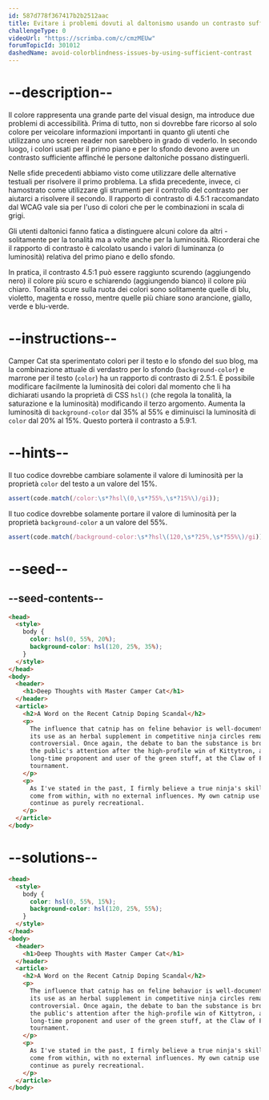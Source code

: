 ```yaml
---
id: 587d778f367417b2b2512aac
title: Evitare i problemi dovuti al daltonismo usando un contrasto sufficiente
challengeType: 0
videoUrl: "https://scrimba.com/c/cmzMEUw"
forumTopicId: 301012
dashedName: avoid-colorblindness-issues-by-using-sufficient-contrast
---
```


# --description--

Il colore rappresenta una grande parte del visual design, ma introduce due problemi di accessibilità. Prima di tutto, non si dovrebbe fare ricorso al solo colore per veicolare informazioni importanti in quanto gli utenti che utilizzano uno screen reader non sarebbero in grado di vederlo. In secondo luogo, i colori usati per il primo piano e per lo sfondo devono avere un contrasto sufficiente affinché le persone daltoniche possano distinguerli.

Nelle sfide precedenti abbiamo visto come utilizzare delle alternative testuali per risolvere il primo problema. La sfida precedente, invece, ci hamostrato come utilizzare gli strumenti per il controllo del contrasto per aiutarci a risolvere il secondo. Il rapporto di contrasto di 4.5:1 raccomandato dal WCAG vale sia per l'uso di colori che per le combinazioni in scala di grigi.

Gli utenti daltonici fanno fatica a distinguere alcuni colore da altri - solitamente per la tonalità ma a volte anche per la luminosità. Ricorderai che il rapporto di contrasto è calcolato usando i valori di luminanza (o luminosità) relativa del primo piano e dello sfondo.

In pratica, il contrasto 4.5:1 può essere raggiunto scurendo (aggiungendo nero) il colore più scuro e schiarendo (aggiungendo bianco) il colore più chiaro. Tonalità scure sulla ruota dei colori sono solitamente quelle di blu, violetto, magenta e rosso, mentre quelle più chiare sono arancione, giallo, verde e blu-verde.

# --instructions--

Camper Cat sta sperimentato colori per il testo e lo sfondo del suo blog, ma la combinazione attuale di verdastro per lo sfondo (`background-color`) e marrone per il testo (`color`) ha un rapporto di contrasto di 2.5:1. È possibile modificare facilmente la luminosità dei colori dal momento che li ha dichiarati usando la proprietà di CSS `hsl()` (che regola la tonalità, la saturazione e la luminosità) modificando il terzo argomento. Aumenta la luminosità di `background-color` dal 35% al 55% e diminuisci la luminosità di `color` dal 20% al 15%. Questo porterà il contrasto a 5.9:1.

# --hints--

Il tuo codice dovrebbe cambiare solamente il valore di luminosità per la proprietà `color` del testo a un valore del 15%.

```js
assert(code.match(/color:\s*?hsl\(0,\s*?55%,\s*?15%\)/gi));
```

Il tuo codice dovrebbe solamente portare il valore di luminosità per la proprietà `background-color` a un valore del 55%.

```js
assert(code.match(/background-color:\s*?hsl\(120,\s*?25%,\s*?55%\)/gi));
```

# --seed--

## --seed-contents--

```html
<head>
  <style>
    body {
      color: hsl(0, 55%, 20%);
      background-color: hsl(120, 25%, 35%);
    }
  </style>
</head>
<body>
  <header>
    <h1>Deep Thoughts with Master Camper Cat</h1>
  </header>
  <article>
    <h2>A Word on the Recent Catnip Doping Scandal</h2>
    <p>
      The influence that catnip has on feline behavior is well-documented, and
      its use as an herbal supplement in competitive ninja circles remains
      controversial. Once again, the debate to ban the substance is brought to
      the public's attention after the high-profile win of Kittytron, a
      long-time proponent and user of the green stuff, at the Claw of Fury
      tournament.
    </p>
    <p>
      As I've stated in the past, I firmly believe a true ninja's skills must
      come from within, with no external influences. My own catnip use shall
      continue as purely recreational.
    </p>
  </article>
</body>
```

# --solutions--

```html
<head>
  <style>
    body {
      color: hsl(0, 55%, 15%);
      background-color: hsl(120, 25%, 55%);
    }
  </style>
</head>
<body>
  <header>
    <h1>Deep Thoughts with Master Camper Cat</h1>
  </header>
  <article>
    <h2>A Word on the Recent Catnip Doping Scandal</h2>
    <p>
      The influence that catnip has on feline behavior is well-documented, and
      its use as an herbal supplement in competitive ninja circles remains
      controversial. Once again, the debate to ban the substance is brought to
      the public's attention after the high-profile win of Kittytron, a
      long-time proponent and user of the green stuff, at the Claw of Fury
      tournament.
    </p>
    <p>
      As I've stated in the past, I firmly believe a true ninja's skills must
      come from within, with no external influences. My own catnip use shall
      continue as purely recreational.
    </p>
  </article>
</body>
```
